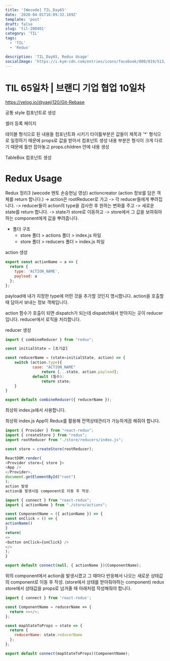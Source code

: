 ```yaml
---
title: '[Wecode] TIL_Day65'
date: '2020-04-01T16:09:32.169Z'
template: 'post'
draft: false
slug: 'til-200401'
category: 'TIL'
tags:
  - 'TIL'
  - 'Redux'

description: 'TIL_Day65, Redux Usage'
socialImage: 'https://i.kym-cdn.com/entries/icons/facebook/000/019/513/til.jpg'
---
```


# TIL 65일차 | 브랜디 기업 협업 10일차

https://velog.io/@yaeji120/Git-Rebase

공통 style 컴포넌트로 생성

셀러 등록 페이지

테이블 형식으로 된 내용들 컴포넌트화 시키기
타이틀부분은 값들이 제목과 '\*' 형식으로 일정하기 때문에 props로 값을 받아서 컴포넌트 생성
내용 부분은 형식이 크게 다르기 때문에 틀만 잡아놓고 props.children 안에 내용 생성

TableBox 컴포넌트 생성

# Redux Usage

Redux 정리3 (wecode 멘토 손승현님 영상)
actioncreator (action 정보를 담은 객체를 return 합니다.)
-> action은 rootReducer로 가고
-> 각 reducer들에게 뿌려집니다.
-> reducer들이 action의 type을 검사한 후 원하는 변화를 주고
-> 새로운 state를 return 합니다.
-> state가 store로 이동하고
-> store에서 그 값을 보여줘야하는 component에게 값을 뿌려줍니다.

- 폴더 구조
  - store 폴더 > actions 폴더 > index.js 파일
  - store 폴더 > reducers 폴더 > index.js 파일

action 생성

```js
export const actionName = a => {
  return {
    type: 'ACTION_NAME',
    payload: a
  };
};
```

payload에 내가 지정한 type에 어떤 것을 추가할 것인지 명시합니다.
action을 호출할 때 담아서 보내는 정보 객체입니다.

action 함수가 호출이 되면 dispatch가 되는데
dispatch돼서 받아지는 곳이 reducer 입니다.
reducer에서 로직을 처리합니다.

reducer 생성

```js
import { combineReducer } from "redux";

const initialState = [초기값]

const reducerName = (state=initialState, action) => {
	switch (action.type){
    		case: "ACTION_NAME"
        		return [...state, action.payload];
        	default (필수):
        		return state;
    }
}
```

```js
export default combineReducer({ reducerName });
```

최상위 index.js에서 사용합니다.

최상위 index.js
App이 Redux를 활용해 전역상태관리가 가능하게끔 해줘야 합니다.

```js
import { Provider } from "react-redux";
import { createStore } from "redux";
import rootReducer from "./store/reducers/index.js";

const store = createStore(rootReducer);

ReactDOM.render(
<Provider store={ store }>
<App />
</Provider>,
document.getElementById("root")
);
action 발생
action을 발생시킬 component로 이동 후 작성.

import { connect } from "react-redux";
import { actionName } from "./store/actions";

const ComponentName = ({ actionName }) => {
const onClick = () => {
actionName()
}
return(
<>
<button onClick={onClick} />
</>
);
}

export default connect(null, { actionName })(ComponentName);
```

위의 component에서 action을 발생시켰고
그 때마다 반응해서 나오는 새로운 상태값의 component로 이동 후 작성.
(store에서 상태를 받아줘야하는 component)
redux store에서 상태값을 props로 넘겨줄 때 아래처럼 작성해줘야 합니다.

```js
import { connect } from 'react-redux';

const ComponentName = reducerName => {
  return <></>;
};

const mapStateToProps = state => {
  return {
    reducerName: state.reducerName
  };
};

export default connect(mapStateToProps)(ComponentName);
```
